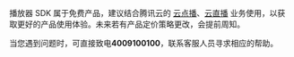 播放器 SDK 属于免费产品，建议结合腾讯云的 [云点播](https://cloud.tencent.com/product/vod)、[云直播](https://cloud.tencent.com/product/LVB) 业务使用，以获取更好的产品使用体验。未来若有产品定价策略更改，会提前周知。


当您遇到问题时，可直接致电**4009100100**，联系客服人员寻求相应的帮助。
